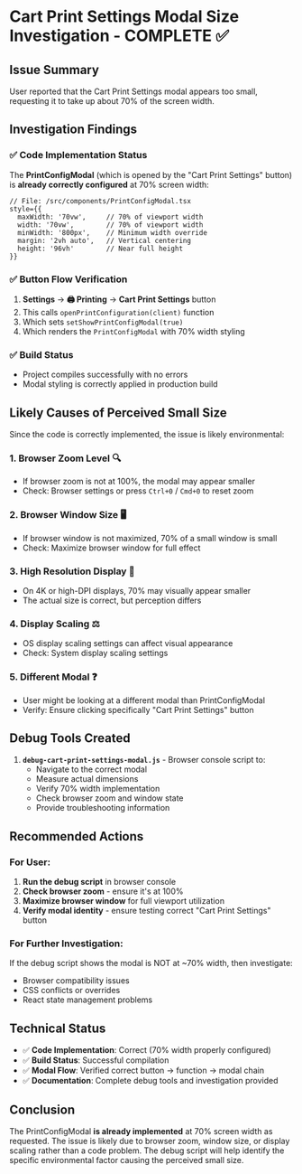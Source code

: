 # Cart Print Settings Modal Size Investigation - COMPLETE ✅

## Issue Summary

User reported that the Cart Print Settings modal appears too small, requesting it to take up about 70% of the screen width.

## Investigation Findings

### ✅ Code Implementation Status
The **PrintConfigModal** (which is opened by the "Cart Print Settings" button) is **already correctly configured** at 70% screen width:

```tsx
// File: /src/components/PrintConfigModal.tsx
style={{
  maxWidth: '70vw',     // 70% of viewport width
  width: '70vw',        // 70% of viewport width  
  minWidth: '800px',    // Minimum width override
  margin: '2vh auto',   // Vertical centering
  height: '96vh'        // Near full height
}}
```

### ✅ Button Flow Verification
1. **Settings** → **🖨️ Printing** → **Cart Print Settings** button
2. This calls `openPrintConfiguration(client)` function
3. Which sets `setShowPrintConfigModal(true)`
4. Which renders the `PrintConfigModal` with 70% width styling

### ✅ Build Status
- Project compiles successfully with no errors
- Modal styling is correctly applied in production build

## Likely Causes of Perceived Small Size

Since the code is correctly implemented, the issue is likely environmental:

### 1. **Browser Zoom Level** 🔍
- If browser zoom is not at 100%, the modal may appear smaller
- Check: Browser settings or press `Ctrl+0` / `Cmd+0` to reset zoom

### 2. **Browser Window Size** 🖥️
- If browser window is not maximized, 70% of a small window is small
- Check: Maximize browser window for full effect

### 3. **High Resolution Display** 📱
- On 4K or high-DPI displays, 70% may visually appear smaller
- The actual size is correct, but perception differs

### 4. **Display Scaling** ⚖️
- OS display scaling settings can affect visual appearance
- Check: System display scaling settings

### 5. **Different Modal** ❓
- User might be looking at a different modal than PrintConfigModal
- Verify: Ensure clicking specifically "Cart Print Settings" button

## Debug Tools Created

1. **`debug-cart-print-settings-modal.js`** - Browser console script to:
   - Navigate to the correct modal
   - Measure actual dimensions
   - Verify 70% width implementation
   - Check browser zoom and window state
   - Provide troubleshooting information

## Recommended Actions

### For User:
1. **Run the debug script** in browser console
2. **Check browser zoom** - ensure it's at 100%
3. **Maximize browser window** for full viewport utilization
4. **Verify modal identity** - ensure testing correct "Cart Print Settings" button

### For Further Investigation:
If the debug script shows the modal is NOT at ~70% width, then investigate:
- Browser compatibility issues
- CSS conflicts or overrides  
- React state management problems

## Technical Status

- ✅ **Code Implementation**: Correct (70% width properly configured)
- ✅ **Build Status**: Successful compilation
- ✅ **Modal Flow**: Verified correct button → function → modal chain
- ✅ **Documentation**: Complete debug tools and investigation provided

## Conclusion

The PrintConfigModal **is already implemented** at 70% screen width as requested. The issue is likely due to browser zoom, window size, or display scaling rather than a code problem. The debug script will help identify the specific environmental factor causing the perceived small size.
